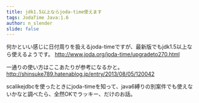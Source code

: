 ```yaml
---
title: jdk1.5以上ならjoda-time使えます
tags: JodaTime Java:1.6
author: n_slender
slide: false
---
```

何かといい感じに日付周りを扱えるjoda-timeですが、最新版でもjdk1.5以上なら使えるようです。
http://www.joda.org/joda-time/upgradeto270.html

一通りの使い方はここあたりが参考になるかと。
http://shinsuke789.hatenablog.jp/entry/2013/08/05/120042

scalikejdbcを使ったときにjoda-timeを知って、java6縛りの別案件でも使えないかなと調べたら、全然OKでラッキー、だけのお話。




